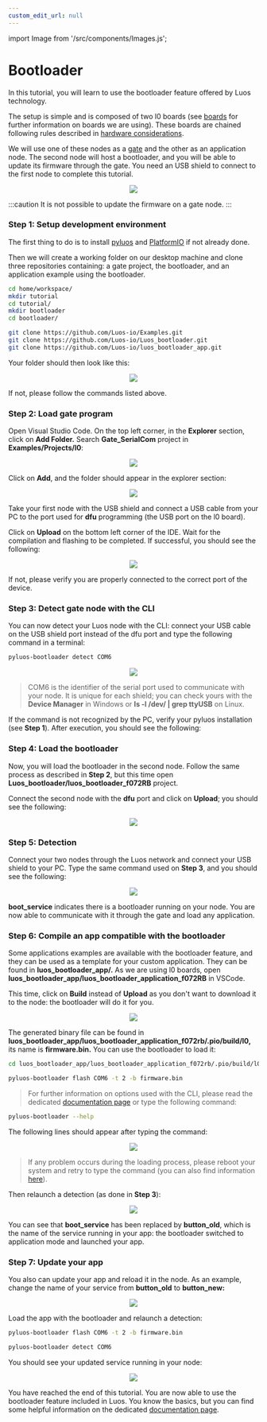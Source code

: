 ```yaml
---
custom_edit_url: null
---
```


import Image from '/src/components/Images.js';

# Bootloader

In this tutorial, you will learn to use the bootloader feature offered by Luos technology.

The setup is simple and is composed of two l0 boards (see [boards](/docs/tutorials/demo-boards/luos-demo-boards) for further information on boards we are using). These boards are chained following rules described in [hardware considerations](/docs/hardware-consideration/hardware-consideration).

We will use one of these nodes as a [gate](/docs/tools/gate) and the other as an application node. The second node will host a bootloader, and you will be able to update its firmware through the gate. You need an USB shield to connect to the first node to complete this tutorial.

<p align="center">
  <Image src="/img/tutorials/bootloader/tutorial_setup.png" />
</p>

:::caution
It is not possible to update the firmware on a gate node.
:::

### Step 1: Setup development environment

The first thing to do is to install [pyluos](/docs/tools/pyluos) and [PlatformIO](/get-started/get-started) if not already done.

Then we will create a working folder on our desktop machine and clone three repositories containing: a gate project, the bootloader, and an application example using the bootloader.

```bash
cd home/workspace/
mkdir tutorial
cd tutorial/
mkdir bootloader
cd bootloader/

git clone https://github.com/Luos-io/Examples.git
git clone https://github.com/Luos-io/Luos_bootloader.git
git clone https://github.com/Luos-io/luos_bootloader_app.git
```

Your folder should then look like this:

<p align="center">
  <Image src="/img/tutorials/bootloader/working_folder.png"/>
</p>

If not, please follow the commands listed above.

### Step 2: Load gate program

Open Visual Studio Code. On the top left corner, in the **Explorer** section, click on **Add Folder.** Search **Gate_SerialCom** project in **Examples/Projects/l0**:

<p align="center">
  <Image src="/img/tutorials/bootloader/find_project.png"/>
</p>

Click on **Add**, and the folder should appear in the explorer section:

<p align="center">
  <Image src="/img/tutorials/bootloader/Gate_project.png"/>
</p>

Take your first node with the USB shield and connect a USB cable from your PC to the port used for **dfu** programming (the USB port on the l0 board).

Click on **Upload** on the bottom left corner of the IDE. Wait for the compilation and flashing to be completed. If successful, you should see the following:

<p align="center">
  <Image src="/img/tutorials/bootloader/load_gate.png"/>
</p>

If not, please verify you are properly connected to the correct port of the device.

### Step 3: Detect gate node with the CLI

You can now detect your Luos node with the CLI: connect your USB cable on the USB shield port instead of the dfu port and type the following command in a terminal:

```bash
pyluos-bootloader detect COM6
```

<p align="center">
  <Image src="/img/tutorials/bootloader/gate_detect.png"/>
</p>

> COM6 is the identifier of the serial port used to communicate with your node. It is unique for each shield; you can check yours with the **Device Manager** in Windows or **ls -l /dev/ | grep ttyUSB** on Linux.

If the command is not recognized by the PC, verify your pyluos installation (see **Step 1**). After execution, you should see the following:

### Step 4: Load the bootloader

Now, you will load the bootloader in the second node. Follow the same process as described in **Step 2**, but this time open **Luos_bootloader/luos_bootloader_f072RB** project.

Connect the second node with the **dfu** port and click on **Upload**; you should see the following:

<p align="center">
  <Image src="/img/tutorials/bootloader/load_bootloader.png"/>
</p>

### Step 5: Detection

Connect your two nodes through the Luos network and connect your USB shield to your PC. Type the same command used on **Step 3**, and you should see the following:

<p align="center">
  <Image src="/img/tutorials/bootloader/detect_bootloader.png"/>
</p>

**boot_service** indicates there is a bootloader running on your node. You are now able to communicate with it through the gate and load any application.

### Step 6: Compile an app compatible with the bootloader

Some applications examples are available with the bootloader feature, and they can be used as a template for your custom application. They can be found in **luos_bootloader_app/.** As we are using l0 boards, open **luos_bootloader_app/luos_bootloader_application_f072RB** in VSCode.

This time, click on **Build** instead of **Upload** as you don't want to download it to the node: the bootloader will do it for you.

<p align="center">
  <Image src="/img/tutorials/bootloader/application_build.png"/>
</p>

The generated binary file can be found in **luos_bootloader_app/luos_bootloader_application_f072rb/.pio/build/l0,** its name is **firmware.bin.** You can use the bootloader to load it:

```bash
cd luos_bootloader_app/luos_bootloader_application_f072rb/.pio/build/l0

pyluos-bootloader flash COM6 -t 2 -b firmware.bin
```

> For further information on options used with the CLI, please read the dedicated [documentation page](/docs/tools/boot) or type the following command:

```bash
pyluos-bootloader --help
```

The following lines should appear after typing the command:

<p align="center">
  <Image src="/img/tutorials/bootloader/application_load.png"/>
</p>

> If any problem occurs during the loading process, please reboot your system and retry to type the command (you can also find information [here](/docs/tools/boot)).

Then relaunch a detection (as done in **Step 3**):

<p align="center">
  <Image src="/img/tutorials/bootloader/detect_old_app.png"/>
</p>

You can see that **boot_service** has been replaced by **button_old**, which is the name of the service running in your app: the bootloader switched to application mode and launched your app.

### Step 7: Update your app

You also can update your app and reload it in the node. As an example, change the name of your service from **button_old** to **button_new:**

<p align="center">
  <Image src="/img/tutorials/bootloader/update_app_build.png"/>
</p>

Load the app with the bootloader and relaunch a detection:

```bash
pyluos-bootloader flash COM6 -t 2 -b firmware.bin

pyluos-bootloader detect COM6
```

You should see your updated service running in your node:

<p align="center">
  <Image src="/img/tutorials/bootloader/detect_new_app.png"/>
</p>

You have reached the end of this tutorial. You are now able to use the bootloader feature included in Luos. You know the basics, but you can find some helpful information on the dedicated [documentation page](/docs/tools/boot).
